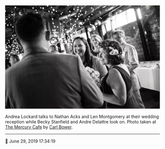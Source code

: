 ![Andrea Lockard talks to Nathan Acks and Len Montgomery](assets/b669d0a91b3c998a50092c08d6fd43a0.webp)

Andrea Lockard talks to Nathan Acks and Len Montgomery at their wedding reception while Becky Stanfield and Andre Delattre look on. Photo taken at [The Mercury Cafe](http://mercurycafe.com/) by [Carl Bower](http://carlbowerphotos.com/).

- - - -

📅 June 29, 2019 17:34:19
